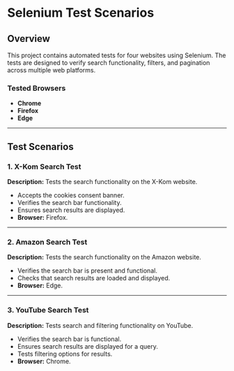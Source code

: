 # Selenium Test Scenarios

## Overview
This project contains automated tests for four websites using Selenium. The tests are designed to verify search functionality, filters, and pagination across multiple web platforms.

### Tested Browsers
- **Chrome**
- **Firefox**
- **Edge**

---

## Test Scenarios

### 1. X-Kom Search Test
**Description:** Tests the search functionality on the X-Kom website.
- Accepts the cookies consent banner.
- Verifies the search bar functionality.
- Ensures search results are displayed.
- **Browser:** Firefox.

---

### 2. Amazon Search Test
**Description:** Tests the search functionality on the Amazon website.
- Verifies the search bar is present and functional.
- Checks that search results are loaded and displayed.
- **Browser:** Edge.

---

### 3. YouTube Search Test
**Description:** Tests search and filtering functionality on YouTube.
- Verifies the search bar is functional.
- Ensures search results are displayed for a query.
- Tests filtering options for results.
- **Browser:** Chrome.

